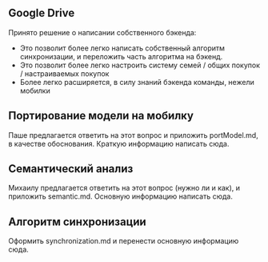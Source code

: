 ## Google Drive
Принято решение о написании собственного бэкенда: 
- Это позволит более легко написать собственный алгоритм синхронизации,
и переложить часть алгоритма на бэкенд.
- Это позволит более легко настроить систему семей / общих покупок / настраиваемых покупок
- Более легко расширяется, в силу знаний бэкенда команды, нежели мобилки

## Портирование модели на мобилку
Паше предлагается ответить на этот вопрос и приложить portModel.md, в качестве обоснования.
Краткую информацию написать сюда.

## Семантический анализ
Михаилу предлагается ответить на этот вопрос (нужно ли и как), и приложить semantic.md.
Основную информацию написать сюда.

## Алгоритм синхронизации
Оформить synchronization.md и перенести основную информацию сюда.